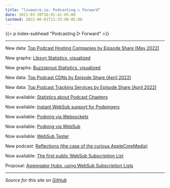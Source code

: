 ```yaml
---
title: "livewire.io: Podcasting ▷ Forward"
date: 2021-03-30T16:01:41-05:00
lastmod: 2022-06-01T13:35:00-05:00
---
```


{{< p index-subhead "Podcasting ▷ Forward" >}}

---

New data: [Top Podcast Hosting Companies by Episode Share (May 2022)](/podcast-hosts-by-episode-share)

New graphs: [Libsyn Statistics, visualized](/libsyn-stats-visualized)

New graphs: [Buzzsprout Statistics, visualized](/buzzsprout-stats-visualized)

New data: [Top Podcast CDNs by Episode Share (April 2022)](/podcast-cdns-by-episode-share)

New data: [Top Podcast Tracking Services by Episode Share (April 2022)](/podcast-trackers-by-episode-share)

Now available: [Statistics about Podcast Chapters](/podcast-chapters-stats)

Now available: [Instant WebSub support for Podpingers](/instant-websub-for-podpingers)

Now available: [Podping via Websockets](/podping-via-websockets)

Now available: [Podping via WebSub](/podping-via-websub)

Now available: [WebSub Tester](/websub-tester)

New podcast: [Reflections (the case of the curious AppleCoreMedia)](/new-podcast-reflections)

Now available: [The first public WebSub Subscription List](/first-public-subscription-list)

Proposal: [Aggregator Hubs, using WebSub Subscription Lists](/aggregator-hubs)

---

*Source for this site on [GitHub](https://github.com/skymethod/livewire-web)*
